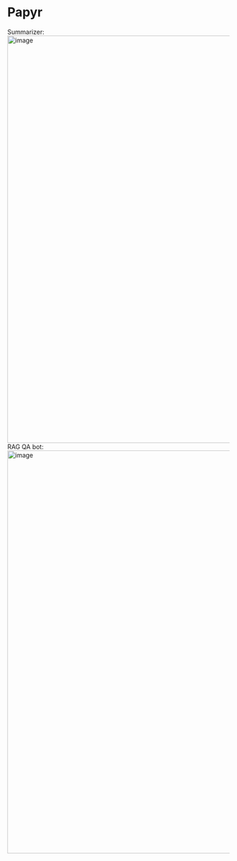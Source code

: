 # Papyr

Summarizer:
<img width="1037" height="922" alt="image" src="https://github.com/user-attachments/assets/5c57794a-dade-46e9-bd85-edebcd35d54f" />
RAG QA bot:
<img width="932" height="912" alt="image" src="https://github.com/user-attachments/assets/94d5b714-376d-4034-b31b-4cbcdb6df096" />
